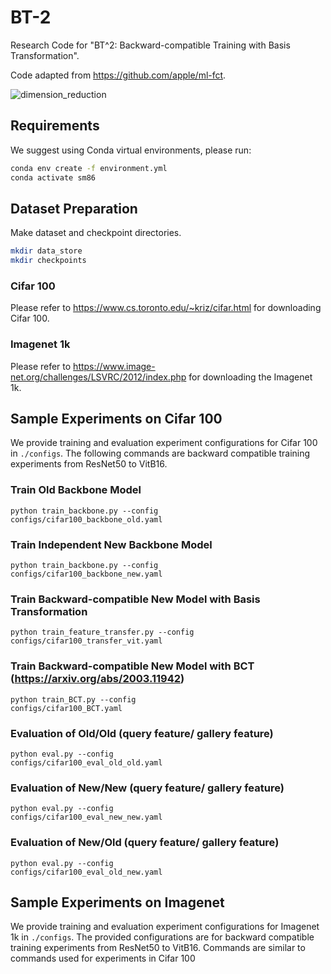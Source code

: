 # BT-2
Research Code for "BT^2: Backward-compatible Training with Basis Transformation".

Code adapted from https://github.com/apple/ml-fct.

![dimension_reduction](https://user-images.githubusercontent.com/83000332/200150995-6e64bdd9-7e9b-45c2-8917-422c30b9263f.png)


## Requirements
We suggest using Conda virtual environments, please run:

```bash
conda env create -f environment.yml
conda activate sm86
```

## Dataset Preparation
Make dataset and checkpoint directories.
```bash
mkdir data_store
mkdir checkpoints
```
### Cifar 100
Please refer to https://www.cs.toronto.edu/~kriz/cifar.html for downloading Cifar 100.

### Imagenet 1k
Please refer to https://www.image-net.org/challenges/LSVRC/2012/index.php for downloading the Imagenet 1k.

## Sample Experiments on Cifar 100
We provide training and evaluation experiment configurations for Cifar 100 in <code>./configs</code>. The following commands are backward compatible training experiments from ResNet50 to VitB16.

### Train Old Backbone Model
<code>python train_backbone.py --config configs/cifar100_backbone_old.yaml</code>

### Train Independent New Backbone Model
<code>python train_backbone.py --config configs/cifar100_backbone_new.yaml</code>

### Train Backward-compatible New Model with Basis Transformation
<code>python train_feature_transfer.py --config configs/cifar100_transfer_vit.yaml</code>

### Train Backward-compatible New Model with BCT (https://arxiv.org/abs/2003.11942)
<code>python train_BCT.py --config configs/cifar100_BCT.yaml</code>

### Evaluation of Old/Old (query feature/ gallery feature)
<code>python eval.py --config configs/cifar100_eval_old_old.yaml</code>

### Evaluation of New/New (query feature/ gallery feature)
<code>python eval.py --config configs/cifar100_eval_new_new.yaml</code>

### Evaluation of New/Old (query feature/ gallery feature)
<code>python eval.py --config configs/cifar100_eval_old_new.yaml</code>

## Sample Experiments on Imagenet
We provide training and evaluation experiment configurations for Imagenet 1k in <code>./configs</code>. The provided configurations are for backward compatible training experiments from ResNet50 to VitB16. Commands are similar to commands used for experiments in Cifar 100
